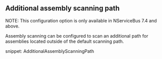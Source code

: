 

## Additional assembly scanning path

NOTE: This configuration option is only available in NServiceBus 7.4 and above.

Assembly scanning can be configured to scan an additional path for assemblies located outside of the default scanning path.

snippet: AdditionalAssemblyScanningPath